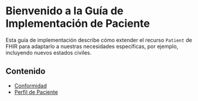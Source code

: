 # Bienvenido a la Guía de Implementación de Paciente

Esta guía de implementación describe cómo extender el recurso `Patient` de FHIR para adaptarlo a nuestras necesidades específicas, por ejemplo, incluyendo nuevos estados civiles.

## Contenido

- [Conformidad](conformance.html)
- [Perfil de Paciente](StructureDefinition-patient-profile.html)
